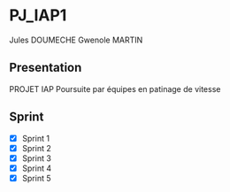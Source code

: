 # PJ_IAP1

Jules DOUMECHE
Gwenole MARTIN

## Presentation

PROJET IAP Poursuite par équipes en patinage de vitesse 

## Sprint

- [x] Sprint 1
- [x] Sprint 2
- [x] Sprint 3
- [x] Sprint 4
- [x] Sprint 5
